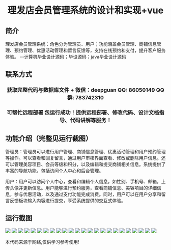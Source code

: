 <p><h1 align="center">理发店会员管理系统的设计和实现+vue</h1></p>

## 简介
理发店会员管理系统：角色分为管理员、用户；功能涵盖会员管理、商铺信息管理、预约管理、优惠活动管理和留言反馈等，支持在线预约和支付，提升客户服务体验。    --计算机毕业设计源码；毕设源码；java毕业设计源码


## 联系方式
<p><h3 align="center">获取完整代码与数据库文件 + 微信：deepguan QQ: 86050149 QQ群: 783742310</h3></p>
<p><h3 align="center">可帮忙远程部署 包运行成功！提供远程部署、修改代码、设计文档指导、代码讲解等服务！</h3></p>

## 功能介绍（完整见运行截图）
管理员：管理员可以进行用户管理、商铺信息管理、优惠活动管理和用户预约管理等操作。可以查看和回复留言，通过用户审核界面查看、修改或删除用户信息。还可以管理美容项目、会员等级和积分，以及编辑和提交商铺相关信息。系统提供了丰富的导航功能，包括访问个人中心和后台管理。

用户：用户可以访问个人中心，查看和编辑个人信息，如性别、手机号、邮箱，上传头像并更新信息。用户能够进行预约服务，查看商铺信息、美容项目的详细信息，参与优惠活动，以及通过支付功能完成消费。同时，用户可以在用户分享和留言反馈板块输入内容进行提交，享受系统提供的交互式体验。


## 运行截图
![](https://bs-1329754181.cos.ap-shanghai.myqcloud.com/ssm/BarberShopMembershipSystem/img/001.jpg)
![](https://bs-1329754181.cos.ap-shanghai.myqcloud.com/ssm/BarberShopMembershipSystem/img/002.jpg)
![](https://bs-1329754181.cos.ap-shanghai.myqcloud.com/ssm/BarberShopMembershipSystem/img/003.jpg)
![](https://bs-1329754181.cos.ap-shanghai.myqcloud.com/ssm/BarberShopMembershipSystem/img/004.jpg)
![](https://bs-1329754181.cos.ap-shanghai.myqcloud.com/ssm/BarberShopMembershipSystem/img/005.jpg)
![](https://bs-1329754181.cos.ap-shanghai.myqcloud.com/ssm/BarberShopMembershipSystem/img/006.jpg)
![](https://bs-1329754181.cos.ap-shanghai.myqcloud.com/ssm/BarberShopMembershipSystem/img/007.jpg)
![](https://bs-1329754181.cos.ap-shanghai.myqcloud.com/ssm/BarberShopMembershipSystem/img/008.jpg)
![](https://bs-1329754181.cos.ap-shanghai.myqcloud.com/ssm/BarberShopMembershipSystem/img/009.jpg)
![](https://bs-1329754181.cos.ap-shanghai.myqcloud.com/ssm/BarberShopMembershipSystem/img/010.jpg)
![](https://bs-1329754181.cos.ap-shanghai.myqcloud.com/ssm/BarberShopMembershipSystem/img/011.jpg)
![](https://bs-1329754181.cos.ap-shanghai.myqcloud.com/ssm/BarberShopMembershipSystem/img/012.jpg)
![](https://bs-1329754181.cos.ap-shanghai.myqcloud.com/ssm/BarberShopMembershipSystem/img/013.jpg)
![](https://bs-1329754181.cos.ap-shanghai.myqcloud.com/ssm/BarberShopMembershipSystem/img/014.jpg)
![](https://bs-1329754181.cos.ap-shanghai.myqcloud.com/ssm/BarberShopMembershipSystem/img/015.jpg)
![](https://bs-1329754181.cos.ap-shanghai.myqcloud.com/ssm/BarberShopMembershipSystem/img/016.jpg)
![](https://bs-1329754181.cos.ap-shanghai.myqcloud.com/ssm/BarberShopMembershipSystem/img/017.jpg)
![](https://bs-1329754181.cos.ap-shanghai.myqcloud.com/ssm/BarberShopMembershipSystem/img/018.jpg)
![](https://bs-1329754181.cos.ap-shanghai.myqcloud.com/ssm/BarberShopMembershipSystem/img/019.jpg)
![](https://bs-1329754181.cos.ap-shanghai.myqcloud.com/ssm/BarberShopMembershipSystem/img/020.jpg)
![](https://bs-1329754181.cos.ap-shanghai.myqcloud.com/ssm/BarberShopMembershipSystem/img/021.jpg)
![](https://bs-1329754181.cos.ap-shanghai.myqcloud.com/ssm/BarberShopMembershipSystem/img/022.jpg)
![](https://bs-1329754181.cos.ap-shanghai.myqcloud.com/ssm/BarberShopMembershipSystem/img/023.jpg)
![](https://bs-1329754181.cos.ap-shanghai.myqcloud.com/ssm/BarberShopMembershipSystem/img/024.jpg)

<p>本代码来源于网络,仅供学习参考使用!</p>
